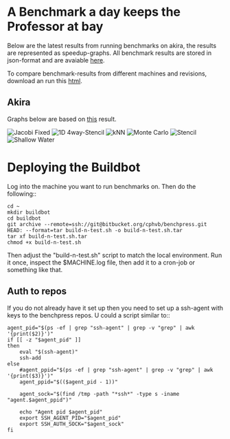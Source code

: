 A Benchmark a day keeps the Professor at bay
============================================

Below are the latest results from running benchmarks on akira, the results are represented as speedup-graphs.
All benchmark results are stored in json-format and are avaiable [here](https://bitbucket.org/cphvb/benchpress/raw/master/results).

To compare benchmark-results from different machines and revisions, download an run this [html](https://bitbucket.org/cphvb/benchpress/raw/master/compare.html).

Akira
-----

Graphs below are based on [this](https://bitbucket.org/cphvb/benchpress/raw/master/results/akira/benchmark-latest.json) result.

![Jacobi Fixed   ](https://bitbucket.org/cphvb/benchpress/raw/master/graphs/akira/latest/jacobi%20fixed_speedup.png)
![1D 4way-Stencil](https://bitbucket.org/cphvb/benchpress/raw/master/graphs/akira/latest/1d%204way%20stencil_speedup.png)
![kNN            ](https://bitbucket.org/cphvb/benchpress/raw/master/graphs/akira/latest/knn_speedup.png)
![Monte Carlo    ](https://bitbucket.org/cphvb/benchpress/raw/master/graphs/akira/latest/monte%20carlo_speedup.png)
![Stencil        ](https://bitbucket.org/cphvb/benchpress/raw/master/graphs/akira/latest/stencil%20synth_speedup.png)
![Shallow Water  ](https://bitbucket.org/cphvb/benchpress/raw/master/graphs/akira/latest/shallow%20water_speedup.png)


Deploying the Buildbot
======================

Log into the machine you want to run benchmarks on. Then do the following::

    cd ~
    mkdir buildbot
    cd buildbot
    git archive --remote=ssh://git@bitbucket.org/cphvb/benchpress.git HEAD: --format=tar build-n-test.sh -o build-n-test.sh.tar
    tar xf build-n-test.sh.tar
    chmod +x build-n-test.sh

Then adjust the "build-n-test.sh" script to match the local environment.
Run it once, inspect the $MACHINE.log file, then add it to a cron-job or something like that.

Auth to repos
-------------

If you do not already have it set up then you need to set up a ssh-agent with keys to the benchpress repos.
U could a script similar to::

    agent_pid="$(ps -ef | grep "ssh-agent" | grep -v "grep" | awk '{print($2)}')"
    if [[ -z "$agent_pid" ]]
    then
        eval "$(ssh-agent)"
        ssh-add
    else
        #agent_ppid="$(ps -ef | grep "ssh-agent" | grep -v "grep" | awk '{print($3)}')"
        agent_ppid="$(($agent_pid - 1))"
     
        agent_sock="$(find /tmp -path "*ssh*" -type s -iname "agent.$agent_ppid")"
     
        echo "Agent pid $agent_pid"
        export SSH_AGENT_PID="$agent_pid"
        export SSH_AUTH_SOCK="$agent_sock"
    fi

